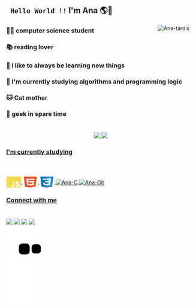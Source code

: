 ## ``` Hello World !!``` I'm Ana 🌎👋
<p>
<img align="right" alt="Ana-tardis" height="100" width="100" src="https://cdn.discordapp.com/attachments/937684872590401559/1001557265259712612/output-onlinegiftools.gif"> 
</p>

### 👩‍💻 computer science student
### 📚 reading lover
### 🎨 I like to always be learning new things
### 🐧 I'm currently studying algorithms and programming logic
### 🐱 Cat mother
### 🖖 geek in spare time
 
#

<div align="center">
  <a href="https://github.com/Anad4rc">
  <img height="180em" src="https://github-readme-stats.vercel.app/api?username=Anad4rc&show_icons=true&theme=material-palenight&include_all_commits=true&count_private=true"/>
    <img height="180em" src="https://github-readme-stats.vercel.app/api/top-langs/?username=Anad4rc&theme=material-palenight"/>
</div>
  
  ### I'm currently studying
  
  # 
  
<div style="display: inline_block"><br>
  <img align="center" alt="Ana-Js" height="30" width="40" src="https://raw.githubusercontent.com/devicons/devicon/master/icons/javascript/javascript-plain.svg">
  <img align="center" alt="Ana-HTML" height="30" width="40" src="https://raw.githubusercontent.com/devicons/devicon/master/icons/html5/html5-original.svg">
  <img align="center" alt="Ana-CSS" height="30" width="40" src="https://raw.githubusercontent.com/devicons/devicon/master/icons/css3/css3-original.svg">
  <img align="center" alt="Ana-C" height="30" width="40" src="https://raw.githubusercontent.com/jmnote/z-icons/master/svg/c.svg">
  <img align="center" alt="Ana-Git" height="30" width="40" src="https://raw.githubusercontent.com/jmnote/z-icons/master/svg/git.svg">
</div>

### Connect with me

#

<div>
  <a href="https://www.linkedin.com/in/ana-d-arc-20205221a/" target=blank><img src="https://img.shields.io/badge/-LinkedIn-%230077B5?style=for-the-badge&logo=linkedin&logoColor=white"></a> 
  <a href="https://mail.google.com/mail" target=blank><img src="https://img.shields.io/badge/Gmail-D14836?style=for-the-badge&logo=gmail&logoColor=white"></a>
  <a href="https://www.twitch.tv/code_kenobi" target=blank><img src="https://img.shields.io/badge/Twitch-9146FF?style=for-the-badge&logo=twitch&logoColor=white"></a>
   <a href="https://codepen.io/Ana_D" target=blank><img src="https://img.shields.io/badge/Codepen-000000?style=for-the-badge&logo=codepen&logoColor=white"></a> 
</div>
  
 ![Snake animation](https://github.com/Anad4rc/Anad4rc/blob/output/github-contribution-grid-snake.svg)


